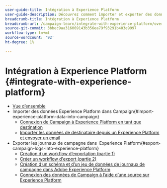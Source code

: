 ```yaml
---
user-guide-title: Intégration à Experience Platform
user-guide-description: Découvrez comment importer et exporter des données Campaign et Experience Cloud, ce qui permet la communication entre les deux solutions.
breadcrumb-title: Intégration à Experience Platform
breadcrumb-url: /campaign-learn/integrate-with-experience-platform/overview.html
source-git-commit: 3bbec9aa316069143b356ea79f93291b403e9997
workflow-type: tm+mt
source-wordcount: '92'
ht-degree: 1%

---
```



# Intégration à Experience Platform {#integrate-with-experience-platform}

+ [Vue d’ensemble](/help/tutorial-integrate-with-experience-platform/overview.md)
+ Importer des données Experience Platform dans Campaign{#import-experience-platform-data-into-campaign}
   + [Connexion de Campaign à Experience Platform en tant que destination](/help/tutorial-integrate-with-experience-platform/connect-campaign-to-experience-platform-as-destination.md)
   + [Importer les données de destinataire depuis un Experience Platform et envoyer un email](/help/tutorial-integrate-with-experience-platform/import-recipient-data-from-platform.md)
+ Exporter les journaux de campagne dans  Experience Platform{#export-campaign-logs-into-experience-platform}
   + [Création d’un workflow d’exportation (partie 1)](/help/tutorial-integrate-with-experience-platform/workflow-to-find-last-modified-date.md)
   + [Créer un workflow d&#39;export (partie 2)](/help/tutorial-integrate-with-experience-platform/extract-format-save-data-to-external-account.md)
   + [Création d’un schéma et d’un jeu de données de journaux de campagne dans Adobe Experience Platform](/help/tutorial-integrate-with-experience-platform/create-a-campaign-logs-schema-and-dataset-in-experience-platform.md)
   + [Connexion des données de Campaign à l’aide d’une source sur Experience Platform](/help/tutorial-integrate-with-experience-platform/connect-campaign-data-using-s3-as-source-on-platform.md)
